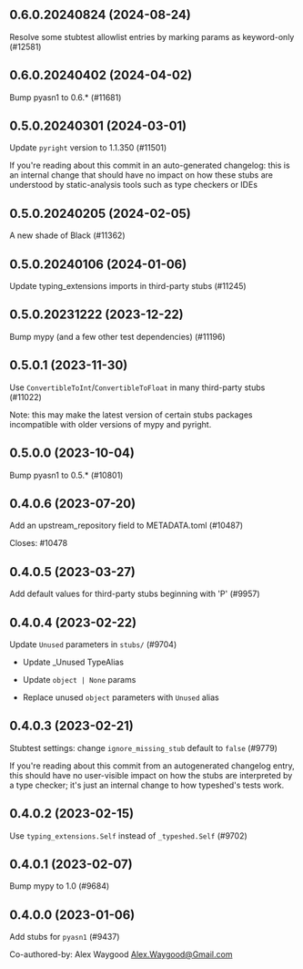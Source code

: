 ## 0.6.0.20240824 (2024-08-24)

Resolve some stubtest allowlist entries by marking params as keyword-only (#12581)

## 0.6.0.20240402 (2024-04-02)

Bump pyasn1 to 0.6.* (#11681)

## 0.5.0.20240301 (2024-03-01)

Update `pyright` version to 1.1.350 (#11501)

If you're reading about this commit in an auto-generated changelog: this is an internal change that should have no impact on how these stubs are understood by static-analysis tools such as type checkers or IDEs

## 0.5.0.20240205 (2024-02-05)

A new shade of Black (#11362)

## 0.5.0.20240106 (2024-01-06)

Update typing_extensions imports in third-party stubs (#11245)

## 0.5.0.20231222 (2023-12-22)

Bump mypy (and a few other test dependencies) (#11196)

## 0.5.0.1 (2023-11-30)

Use `ConvertibleToInt`/`ConvertibleToFloat` in many third-party stubs (#11022)

Note: this may make the latest version of certain stubs packages incompatible with older versions of mypy and pyright.

## 0.5.0.0 (2023-10-04)

Bump pyasn1 to 0.5.* (#10801)

## 0.4.0.6 (2023-07-20)

Add an upstream_repository field to METADATA.toml (#10487)

Closes: #10478

## 0.4.0.5 (2023-03-27)

Add default values for third-party stubs beginning with 'P' (#9957)

## 0.4.0.4 (2023-02-22)

Update `Unused` parameters in `stubs/` (#9704)

* Update _Unused TypeAlias

* Update `object | None` params

* Replace unused `object` parameters with `Unused` alias

## 0.4.0.3 (2023-02-21)

Stubtest settings: change `ignore_missing_stub` default to `false` (#9779)

If you're reading about this commit from an autogenerated changelog entry, this should have no user-visible impact on how the stubs are interpreted by a type checker; it's just an internal change to how typeshed's tests work.

## 0.4.0.2 (2023-02-15)

Use `typing_extensions.Self` instead of `_typeshed.Self` (#9702)

## 0.4.0.1 (2023-02-07)

Bump mypy to 1.0 (#9684)

## 0.4.0.0 (2023-01-06)

Add stubs for `pyasn1` (#9437)

Co-authored-by: Alex Waygood <Alex.Waygood@Gmail.com>

